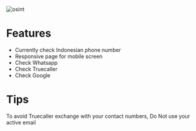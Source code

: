 ![osint](https://raw.githubusercontent.com/hyanc/osint/master/preview.png)
# Features
- Currently check Indonesian phone number
- Responsive page for mobile screen
- Check Whatsapp
- Check Truecaller
- Check Google

# Tips
To avoid Truecaller exchange with your contact numbers, Do Not use your active email

